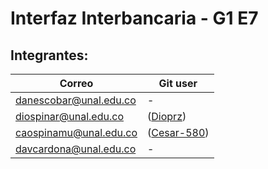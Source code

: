 # Interfaz Interbancaria - G1 E7

## Integrantes:

|Correo                        |Git user               |
|------------------------------|-----------------------|
|danescobar@unal.edu.co       |-            |
|diospinar@unal.edu.co        |([Dioprz](https://github.com/Dioprz))               |
|caospinamu@unal.edu.co       |([Cesar-580](https://github.com/Cesar-580))            |
|davcardona@unal.edu.co       |-            |
